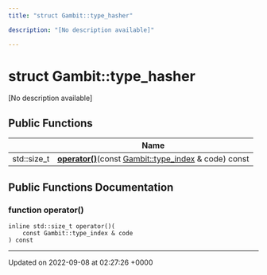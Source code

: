 ```yaml
---
title: "struct Gambit::type_hasher"

description: "[No description available]"

---
```


# struct Gambit::type_hasher



[No description available]

## Public Functions

|                | Name           |
| -------------- | -------------- |
| std::size_t | **[operator()](/documentation/code/classes/structgambit_1_1type__hasher/#function-operator)**(const [Gambit::type_index](/documentation/code/classes/structgambit_1_1type__index/) & code) const |

## Public Functions Documentation

### function operator()

```
inline std::size_t operator()(
    const Gambit::type_index & code
) const
```


-------------------------------

Updated on 2022-09-08 at 02:27:26 +0000